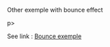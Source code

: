 <p>Other exemple with bounce effect</p>p>

<p>See link : <a href="" target="_blank" title="Other exemple with bounce effect">Bounce exemple</a></p>